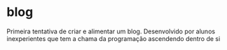 # blog
Primeira tentativa de criar e alimentar um blog. Desenvolvido por alunos inexperientes que tem a chama da programação ascendendo dentro de si
